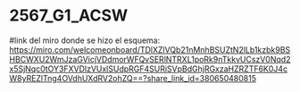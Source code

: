 # 2567_G1_ACSW
#link del miro donde se hizo el esquema: https://miro.com/welcomeonboard/TDlXZlVQb21nMnhBSUZtN2lLb1kzbk9BSHBCWXU2WmJzaGVicjVDdmorWFQvSERlNTRXL1poRk9nTkkvUCszV0Nqd2x5SjNqc0tOY3FXVDlzVUxlSUdpRGF4SURiSVpBdGhjRGxzaHZRZTF6K0J4cW8yREZlTng4OVdhUXdRV2ohZQ==?share_link_id=380650480815
